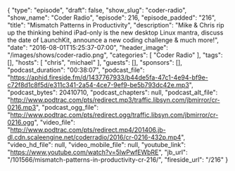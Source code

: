 {
  "type": "episode",
  "draft": false,
  "show_slug": "coder-radio",
  "show_name": "Coder Radio",
  "episode": 216,
  "episode_padded": "216",
  "title": "Mismatch Patterns in Productivity",
  "description": "Mike & Chris rip up the thinking behind iPad-only is the new desktop Linux mantra, discuss the date of LaunchKit, announce a new coding challenge & much more!",
  "date": "2016-08-01T15:25:37-07:00",
  "header_image": "/images/shows/coder-radio.png",
  "categories": [
    "Coder Radio"
  ],
  "tags": [],
  "hosts": [
    "chris",
    "michael"
  ],
  "guests": [],
  "sponsors": [],
  "podcast_duration": "00:38:07",
  "podcast_file": "https://aphid.fireside.fm/d/1437767933/b44de5fa-47c1-4e94-bf9e-c72f8d1c8f5d/e311c341-2a54-4ce7-9ef9-be5b793dc42e.mp3",
  "podcast_bytes": 20410710,
  "podcast_chapters": null,
  "podcast_alt_file": "http://www.podtrac.com/pts/redirect.mp3/traffic.libsyn.com/jbmirror/cr-0216.mp3",
  "podcast_ogg_file": "http://www.podtrac.com/pts/redirect.ogg/traffic.libsyn.com/jbmirror/cr-0216.ogg",
  "video_file": "http://www.podtrac.com/pts/redirect.mp4/201406.jb-dl.cdn.scaleengine.net/coderradio/2016/cr-0216-432p.mp4",
  "video_hd_file": null,
  "video_mobile_file": null,
  "youtube_link": "https://www.youtube.com/watch?v=5lwPwfEWbRE",
  "jb_url": "/101566/mismatch-patterns-in-productivity-cr-216/",
  "fireside_url": "/216"
}


